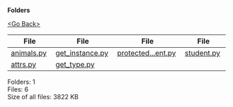 **Folders**

[&lt;Go Back&gt;](../right.html)

<table><thead><tr class="header"><th><strong>File</strong></th><th><strong>File</strong></th><th><strong>File</strong></th><th><strong>File</strong></th></tr></thead><tbody><tr class="odd"><td><a href="animals.py">animals.py</a> </td><td><a href="get_instance.py">get_instance.py</a> </td><td><a href="protected_student.py">protected...ent.py</a> </td><td><a href="student.py">student.py</a> </td></tr><tr class="even"><td><a href="attrs.py">attrs.py</a> </td><td><a href="get_type.py">get_type.py</a> </td><td></td><td></td></tr></tbody></table>

Folders: 1  
Files: 6  
Size of all files: 3822 KB
